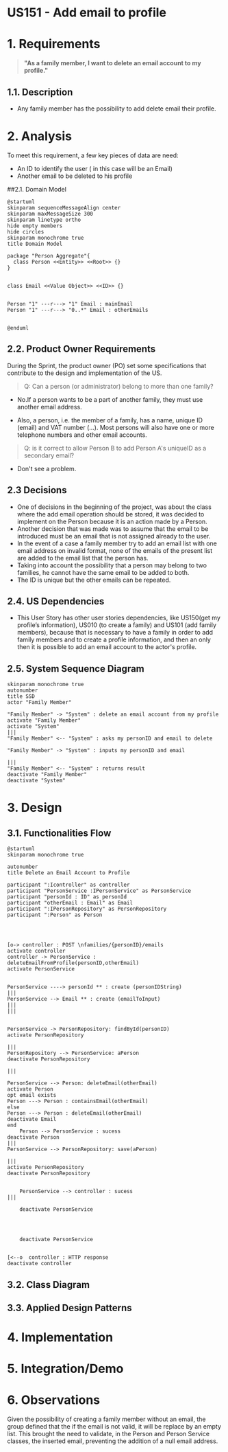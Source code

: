 US151 - Add email to profile 
===============================================================


# 1. Requirements

>__"As a family member, I want to delete an email account to my profile."__

## 1.1. Description 
* Any family member has the possibility to add delete email their profile. 

# 2. Analysis
To meet this requirement, a few key pieces of data are need: 
- An ID to identify the user ( in this case will be an Email)
- Another email to be deleted to his profile



##2.1. Domain Model 


```puml
@startuml
skinparam sequenceMessageAlign center
skinparam maxMessageSize 300
skinparam linetype ortho
hide empty members
hide circles
skinparam monochrome true
title Domain Model

package "Person Aggregate"{
  class Person <<Entity>> <<Root>> {}
}


class Email <<Value Object>> <<ID>> {}


Person "1" ---r---> "1" Email : mainEmail
Person "1" ---r---> "0..*" Email : otherEmails


@enduml
```



## 2.2. Product Owner Requirements
During the Sprint, the product owner (PO) set some specifications that contribute to the design and implementation of 
the US.

> Q: Can a person (or administrator) belong to more than one family?
- No.If a person wants to be a part of another family, they must use another email address.

- Also, a person, i.e. the member of a family, has a name, unique ID (email) and VAT number (...).
Most persons will also have one or more telephone numbers and other email accounts. 

> Q: is it correct to allow Person B to add Person A's uniqueID as a secondary email?
- Don't see a problem.



## 2.3 Decisions
- One of decisions in the beginning of the project, was about the class where the add email operation should be stored, it was decided to implement on the Person because it is an action made by a Person.
- Another decision that was made was to assume that the email to be introduced must be an email that is not assigned already to the user.
- In the event of a case a family member try to add an email list with one email address on invalid format, none of the emails of the present list are added to the email list that the person has.
- Taking into account the possibility that a person may belong to two families, he cannot have the same email to be added to both.
- The ID is unique but the other emails can be repeated.

## 2.4. US Dependencies

* This User Story has other user stories dependencies, like US150(get my profile’s information), US010 (to create a family) and US101 (add family members),
 because that is necessary to have a family in order to add family members and to create a profile information, and then an only then it is possible to add an email account to the actor's profile.
 
## 2.5. System Sequence Diagram

```puml
skinparam monochrome true
autonumber
title SSD
actor "Family Member"

"Family Member" -> "System" : delete an email account from my profile 
activate "Family Member"
activate "System"
|||  
"Family Member" <-- "System" : asks my personID and email to delete

"Family Member" -> "System" : inputs my personID and email

|||
"Family Member" <-- "System" : returns result
deactivate "Family Member"
deactivate "System"

```
 
 
# 3. Design

## 3.1. Functionalities Flow

```puml
@startuml
skinparam monochrome true

autonumber
title Delete an Email Account to Profile

participant ":Icontroller" as controller
participant "PersonService :IPersonService" as PersonService
participant "personId : ID" as personId
participant "otherEmail : Email" as Email
participant ":IPersonRepository" as PersonRepository
participant ":Person" as Person




[o-> controller : POST \nfamilies/{personID}/emails
activate controller
controller -> PersonService : deleteEmailFromProfile(personID,otherEmail)
activate PersonService


PersonService ----> personId ** : create (personIDString)
|||
PersonService --> Email ** : create (emailToInput)
|||
|||


PersonService -> PersonRepository: findById(personID)
activate PersonRepository

|||
PersonRepository --> PersonService: aPerson
deactivate PersonRepository

|||

PersonService --> Person: deleteEmail(otherEmail)
activate Person
opt email exists
Person ---> Person : containsEmail(otherEmail)
else
Person ---> Person : deleteEmail(otherEmail)
deactivate Email
end
    Person --> PersonService : sucess
deactivate Person
|||
PersonService --> PersonRepository: save(aPerson)

|||
activate PersonRepository
deactivate PersonRepository


    PersonService --> controller : sucess 
|||

    deactivate PersonService
  
    

    
    deactivate PersonService
    
    
[<--o  controller : HTTP response  
deactivate controller

```

## 3.2. Class Diagram

## 3.3. Applied Design Patterns

# 4. Implementation

# 5. Integration/Demo


# 6. Observations

Given the possibility of creating a family member without an email, the group defined that the if the email is not valid, it will be replace by an empty list.
This brought the need to validate, in the Person and Person Service classes, the inserted email, preventing the addition of a null email address.




